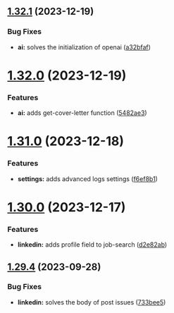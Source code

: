 ## [1.32.1](https://github.com/ghorbani-mohammad/Social-Networks-Crawler/compare/v1.32.0...v1.32.1) (2023-12-19)


### Bug Fixes

* **ai:** solves the initialization of openai ([a32bfaf](https://github.com/ghorbani-mohammad/Social-Networks-Crawler/commit/a32bfaf5b202f75eb4f5e84ca1eb7b05091e7b74))



# [1.32.0](https://github.com/ghorbani-mohammad/Social-Networks-Crawler/compare/v1.31.0...v1.32.0) (2023-12-19)


### Features

* **ai:** adds get-cover-letter function ([5482ae3](https://github.com/ghorbani-mohammad/Social-Networks-Crawler/commit/5482ae339aab63df43935297000bee4bea3e2483))



# [1.31.0](https://github.com/ghorbani-mohammad/Social-Networks-Crawler/compare/v1.30.0...v1.31.0) (2023-12-18)


### Features

* **settings:** adds advanced logs settings ([f6ef8b1](https://github.com/ghorbani-mohammad/Social-Networks-Crawler/commit/f6ef8b1cc0805ac398cbdf2d9eb6efa0dec510cd))



# [1.30.0](https://github.com/ghorbani-mohammad/Social-Networks-Crawler/compare/v1.29.4...v1.30.0) (2023-12-17)


### Features

* **linkedin:** adds profile field to job-search ([d2e82ab](https://github.com/ghorbani-mohammad/Social-Networks-Crawler/commit/d2e82aba20531fa41d8a93ced783ca8da30cc852))



## [1.29.4](https://github.com/ghorbani-mohammad/Social-Networks-Crawler/compare/v1.29.3...v1.29.4) (2023-09-28)


### Bug Fixes

* **linkedin:** solves the body of post issues ([733bee5](https://github.com/ghorbani-mohammad/Social-Networks-Crawler/commit/733bee5dc5d24c903ce6c6a32cd8b9d9461d4398))



